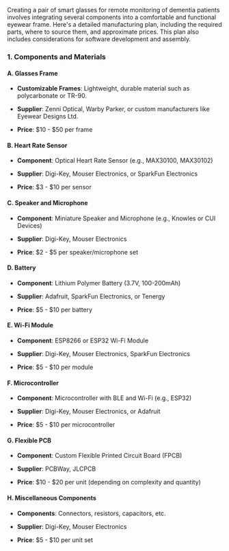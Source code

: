 Creating a pair of smart glasses for remote monitoring of dementia patients involves integrating several components into a comfortable and functional eyewear frame. Here's a detailed manufacturing plan, including the required parts, where to source them, and approximate prices. This plan also includes considerations for software development and assembly. 

 

### 1. Components and Materials 

 

#### A. Glasses Frame 

- **Customizable Frames**: Lightweight, durable material such as polycarbonate or TR-90. 

- **Supplier**: Zenni Optical, Warby Parker, or custom manufacturers like Eyewear Designs Ltd. 

- **Price**: $10 - $50 per frame 

 

#### B. Heart Rate Sensor 

- **Component**: Optical Heart Rate Sensor (e.g., MAX30100, MAX30102) 

- **Supplier**: Digi-Key, Mouser Electronics, or SparkFun Electronics 

- **Price**: $3 - $10 per sensor 

 

#### C. Speaker and Microphone 

- **Component**: Miniature Speaker and Microphone (e.g., Knowles or CUI Devices) 

- **Supplier**: Digi-Key, Mouser Electronics 

- **Price**: $2 - $5 per speaker/microphone set 

 

#### D. Battery 

- **Component**: Lithium Polymer Battery (3.7V, 100-200mAh) 

- **Supplier**: Adafruit, SparkFun Electronics, or Tenergy 

- **Price**: $5 - $10 per battery 

 

#### E. Wi-Fi Module 

- **Component**: ESP8266 or ESP32 Wi-Fi Module 

- **Supplier**: Digi-Key, Mouser Electronics, SparkFun Electronics 

- **Price**: $5 - $10 per module 

 

#### F. Microcontroller 

- **Component**: Microcontroller with BLE and Wi-Fi (e.g., ESP32) 

- **Supplier**: Digi-Key, Mouser Electronics, or Adafruit 

- **Price**: $5 - $10 per microcontroller 

 

#### G. Flexible PCB 

- **Component**: Custom Flexible Printed Circuit Board (FPCB) 

- **Supplier**: PCBWay, JLCPCB 

- **Price**: $10 - $20 per unit (depending on complexity and quantity) 

 

#### H. Miscellaneous Components 

- **Components**: Connectors, resistors, capacitors, etc. 

- **Supplier**: Digi-Key, Mouser Electronics 

- **Price**: $5 - $10 per unit set 
